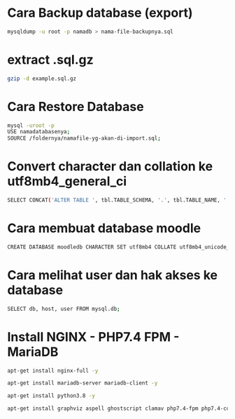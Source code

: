 # Cara Backup database (export)
```bash
mysqldump -u root -p namadb > nama-file-backupnya.sql
```

# extract .sql.gz
```bash 
gzip -d example.sql.gz
```

# Cara Restore Database
```bash
mysql -uroot -p
USE namadatabasenya;
SOURCE /foldernya/namafile-yg-akan-di-import.sql;
```
# Convert character dan collation ke utf8mb4_general_ci
```bash
SELECT CONCAT('ALTER TABLE ', tbl.TABLE_SCHEMA, '.', tbl.TABLE_NAME, ' CONVERT TO CHARACTER SET utf8mb4 COLLATE utf8mb4_general_ci;') FROM information_schema.TABLES tbl WHERE tbl.TABLE_SCHEMA = 'digilearn'
```
# Cara membuat database moodle
```bash
CREATE DATABASE moodledb CHARACTER SET utf8mb4 COLLATE utf8mb4_unicode_ci;
```
# Cara melihat user dan hak akses ke database
```bash
SELECT db, host, user FROM mysql.db;
```
# Install NGINX - PHP7.4 FPM - MariaDB
```bash
apt-get install nginx-full -y
```
```bash
apt-get install mariadb-server mariadb-client -y
```
```bash
apt-get install python3.8 -y
```
```bash
apt-get install graphviz aspell ghostscript clamav php7.4-fpm php7.4-common php7.4-mysql php7.4-gmp php7.4-curl php7.4-intl php7.4-mbstring php7.4-soap php7.4-xmlrpc php7.4-gd php7.4-xml php7.4-cli php7.4-zip php7.4-pspell php7.4-gd php7.4-ldap -y
```
